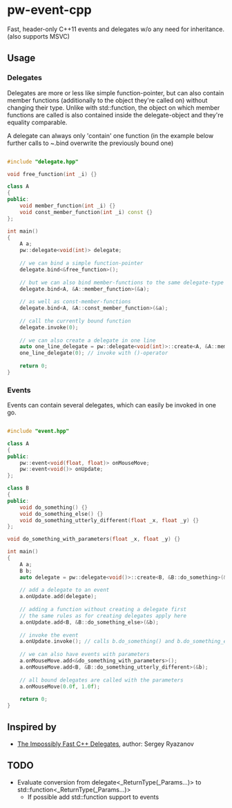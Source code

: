 # pw-event-cpp
Fast, header-only C++11 events and delegates w/o any need for inheritance. (also supports MSVC)
  
## Usage

### Delegates

Delegates are more or less like simple function-pointer, but can also contain member functions (additionally to the object they're called on) without changing their type. Unlike with std::function, the object on which member functions are called is also contained inside the delegate-object and they're equality comparable.

A delegate can always only 'contain' one function (in the example below further calls to ~.bind overwrite the previously bound one)

```cpp

#include "delegate.hpp"

void free_function(int _i) {}

class A
{
public:
    void member_function(int _i) {}
    void const_member_function(int _i) const {}
};

int main()
{
    A a;
    pw::delegate<void(int)> delegate;
    
    // we can bind a simple function-pointer
    delegate.bind<&free_function>();
    
    // but we can also bind member-functions to the same delegate-type
    delegate.bind<A, &A::member_function>(&a);
    
    // as well as const-member-functions
    delegate.bind<A, &A::const_member_function>(&a);
    
    // call the currently bound function
    delegate.invoke(0);
    
    // we can also create a delegate in one line
    auto one_line_delegate = pw::delegate<void(int)>::create<A, &A::member_function>(&a);
    one_line_delegate(0); // invoke with ()-operator
    
    return 0;
}
```

### Events

Events can contain several delegates, which can easily be invoked in one go.

```cpp

#include "event.hpp"

class A
{
public:
    pw::event<void(float, float)> onMouseMove;
    pw::event<void()> onUpdate;
};

class B
{
public:
    void do_something() {}
    void do_something_else() {}
    void do_something_utterly_different(float _x, float _y) {}
};

void do_something_with_parameters(float _x, float _y) {}

int main()
{
    A a;
    B b;
    auto delegate = pw::delegate<void()>::create<B, &B::do_something>(&b);
    
    // add a delegate to an event
    a.onUpdate.add(delegate);
    
    // adding a function without creating a delegate first
    // the same rules as for creating delegates apply here
    a.onUpdate.add<B, &B::do_something_else>(&b);
    
    // invoke the event
    a.onUpdate.invoke(); // calls b.do_something() and b.do_something_else()
    
    // we can also have events with parameters
    a.onMouseMove.add<&do_something_with_parameters>();
    a.onMouseMove.add<B, &B::do_something_utterly_different>(&b);
    
    // all bound delegates are called with the parameters
    a.onMouseMove(0.0f, 1.0f);
    
    return 0;
}
```

## Inspired by

- [The Impossibly Fast C++
  Delegates](http://www.codeproject.com/Articles/11015/The-Impossibly-Fast-C-Delegates),
  author: Sergey Ryazanov

## TODO
- Evaluate conversion from delegate<_ReturnType(_Params...)> to std::function<_ReturnType(_Params...)>
  - If possible add std::function support to events
